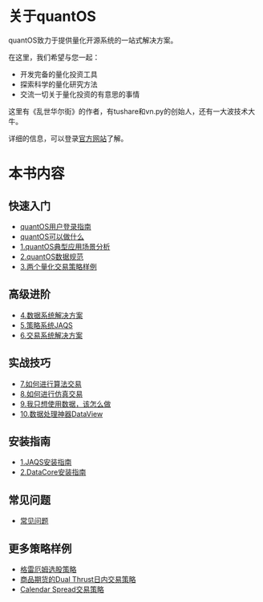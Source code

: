 # 关于quantOS

quantOS致力于提供量化开源系统的一站式解决方案。

在这里，我们希望与您一起：

* 开发完备的量化投资工具
* 探索科学的量化研究方法
* 交流一切关于量化投资的有意思的事情

这里有《乱世华尔街》的作者，有tushare和vn.py的创始人，还有一大波技术大牛。

详细的信息，可以登录[官方网站](http://www.quantos.org)了解。


# 本书内容


## 快速入门

* [quantOS用户登录指南](prerequisites.md)
* [quantOS可以做什么](architect.md)
* [1.quantOS典型应用场景分析](1_usercase.md)
* [2.quantOS数据规范](2_dataspecification.md)
* [3.两个量化交易策略样例](3_strategysample.md)

## 高级进阶

* [4.数据系统解决方案](4_datasolution.md)
* [5.策略系统JAQS](5_jaqs.md)
* [6.交易系统解决方案](6_tradesolution.md)

## 实战技巧

* [7.如何进行算法交易](7_algorithm.md)
* [8.如何进行仿真交易](8_tradesimguide.md)
* [9.我只想使用数据，该怎么做](9_tusharepro.md)
* [10.数据处理神器DataView](https://github.com/quantOS-org/JAQS/blob/master/doc/data_view.md)

## 安装指南

* [1.JAQS安装指南](https://github.com/quantOS-org/JAQS/blob/master/doc/install.md)
* [2.DataCore安装指南](https://github.com/quantOS-org/DataCore/blob/master/doc/install.md)

## 常见问题

* [常见问题](faq/faq.md)

## 更多策略样例

* [格雷厄姆选股策略](samples/graham.md)
* [商品期货的Dual Thrust日内交易策略](samples/dual_thrust.md)
* [Calendar Spread交易策略](samples/calendar_spread.md)
